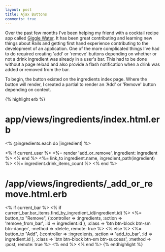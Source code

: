 ```yaml
---
layout: post
title: Ajax Buttons
comments: true
---
```


Over the past few months I've been helping my friend with a cocktail recipe app called [Giggle Water](https://github.com/tomekr/giggle_water). It has been great contributing and learning new things about Rails and getting first hand experience contributing to the development of an application.  One of the more complicated things I've had to do required creating 'add' or 'remove' buttons depending on whether or not a drink ingredient was already in a user's bar.  This had to be done without a page reload and also provide a flash notification when a drink was added or removed from the bar.

To begin, the button existed on the ingredients index page.  Where the button will render, I created a partial to render an 'Add' or 'Remove' button depending on context.

{% highlight erb %}
# app/views/ingredients/index.html.erb 
<% @ingredients.each do |ingredient| %>
  <tr>
    <td id="<%=ingredient.id%>">
      <% if current_user %>
        <%= render 'add_or_remove', ingredient: ingredient %>
      <% end %>
    </td>
    <td>
      <%= link_to ingredient.name, ingredient_path(ingredient) %>
    </td>
    <td><%= ingredient.drink_items_count %></td>

  </tr>
<% end %>

# /app/views/ingredients/_add_or_remove.html.erb
<% if current_bar %>
  <% if current_bar.bar_items.find_by_ingredient_id(ingredient.id) %>
    <%= button_to "Remove", {:controller => :ingredients, :action => 'remove_from_bar', :id => ingredient.id }, :class => 'btn btn-block btn-sm btn-danger', :method => :delete, remote: true %>
  <% else %>
    <%= button_to "Add", {:controller => :ingredients, :action => 'add_to_bar', :id => ingredient.id }, :class => 'btn btn-block btn-sm btn-success', :method => :post, remote: true %>
  <% end %>
<% end %>
{% endhighlight %}
